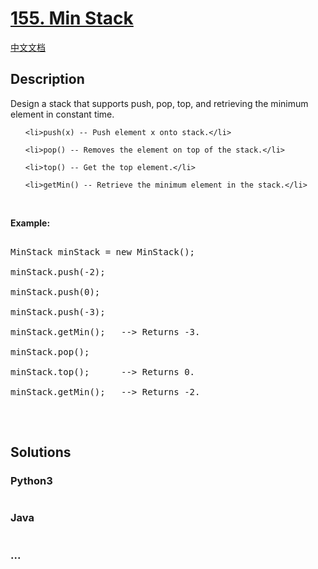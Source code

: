 # [155. Min Stack](https://leetcode.com/problems/min-stack)

[中文文档](/solution/0100-0199/0155.Min%20Stack/README.md)

## Description
<p>Design a stack that supports push, pop, top, and retrieving the minimum element in constant time.</p>



<ul>

	<li>push(x) -- Push element x onto stack.</li>

	<li>pop() -- Removes the element on top of the stack.</li>

	<li>top() -- Get the top element.</li>

	<li>getMin() -- Retrieve the minimum element in the stack.</li>

</ul>



<p>&nbsp;</p>



<p><b>Example:</b></p>



<pre>

MinStack minStack = new MinStack();

minStack.push(-2);

minStack.push(0);

minStack.push(-3);

minStack.getMin();   --&gt; Returns -3.

minStack.pop();

minStack.top();      --&gt; Returns 0.

minStack.getMin();   --&gt; Returns -2.

</pre>



<p>&nbsp;</p>




## Solutions


<!-- tabs:start -->

### **Python3**

```python

```

### **Java**

```java

```

### **...**
```

```

<!-- tabs:end -->